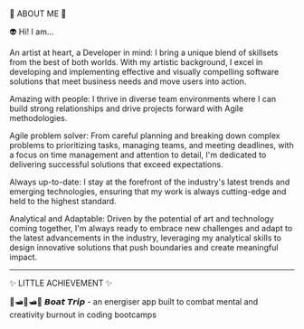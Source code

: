 ### 
🚀 ABOUT ME 🚀

👽 Hi! I am...

An artist at heart, a Developer in mind: I bring a unique blend of skillsets from the best of both worlds. With my artistic background, I excel in developing and implementing effective and visually compelling software solutions that meet business needs and move users into action.

Amazing with people: I thrive in diverse team environments where I can build strong relationships and drive projects forward with Agile methodologies.

Agile problem solver: From careful planning and breaking down complex problems to prioritizing tasks, managing teams, and meeting deadlines, with a focus on time management and attention to detail, I'm dedicated to delivering successful solutions that exceed expectations.

Always up-to-date: I stay at the forefront of the industry's latest trends and emerging technologies, ensuring that my work is always cutting-edge and held to the highest standard.

Analytical and Adaptable: Driven by the potential of art and technology coming together, I'm always ready to embrace new challenges and adapt to the latest advancements in the industry, leveraging my analytical skills to design innovative solutions that push boundaries and create meaningful impact.

---

✨ LITTLE ACHIEVEMENT ✨

 🌊🛥🌊🛥🌊 𝘽𝙤𝙖𝙩 𝙏𝙧𝙞𝙥 - an energiser app built to combat mental and creativity burnout in coding bootcamps




<!--
**carrieshenkayee/carrieshenkayee** is a ✨ _special_ ✨ repository because its `README.md` (this file) appears on your GitHub profile.

Here are some ideas to get you started:

- 🔭 I’m currently working on ...
- 🌱 I’m currently learning ...
- 👯 I’m looking to collaborate on ...
- 🤔 I’m looking for help with ...
- 💬 Ask me about ...
- 📫 How to reach me: ...
- 😄 Pronouns: ...
- ⚡ Fun fact: ...
-->

